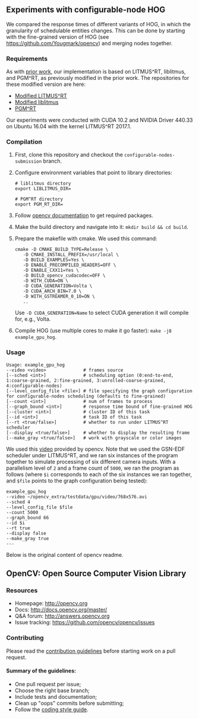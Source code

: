 ## Experiments with configurable-node HOG

We compared the response times of different variants of HOG, in which the granularity of schedulable entities changes.  This can be done by starting with the fine-grained version of HOG (see https://github.com/Yougmark/opencv) and merging nodes together.

### Requirements

As with [prior work](https://cs.unc.edu/~anderson/papers/rtss18b.pdf), our implementation is based on LITMUS^RT, liblitmus, and PGM^RT, as previously modified in the prior work.  The repositories for these modified version are here:

* [Modified LITMUS^RT](https://github.com/Yougmark/litmus-rt/tree/rtss18-gpu-wip)
* [Modified liblitmus](https://github.com/Yougmark/liblitmus/tree/rtss18-gpu-wip)
* [PGM^RT](https://github.com/GElliott/pgm)

Our experiments were conducted with CUDA 10.2 and NVIDIA Driver 440.33 on Ubuntu 16.04 with the kernel LITMUS^RT 2017.1.

### Compilation

1. First, clone this repository and checkout the `configurable-nodes-submission` branch.

2. Configure environment variables that point to library directories:
   ```
   # liblitmus directory
   export LIBLITMUS_DIR=

   # PGM^RT directory
   export PGM_RT_DIR=
   ```

3. Follow [opencv documentation](https://docs.opencv.org/master/d7/d9f/tutorial_linux_install.html) to get required packages.

4. Make the build directory and navigate into it: `mkdir build && cd build`.

5. Prepare the makefile with cmake.  We used this command:
   ```
   cmake -D CMAKE_BUILD_TYPE=Release \
      -D CMAKE_INSTALL_PREFIX=/usr/local \
      -D BUILD_EXAMPLES=Yes \
      -D ENABLE_PRECOMPILED_HEADERS=OFF \
      -D ENABLE_CXX11=Yes \
      -D BUILD_opencv_cudacodec=OFF \
      -D WITH_CUDA=ON \
      -D CUDA_GENERATION=Volta \
      -D CUDA_ARCH_BIN=7.0 \
      -D WITH_GSTREAMER_0_10=ON \
      ..
   ```

   Use `-D CUDA_GENERATION=Name` to select CUDA generation it will compile for, e.g., Volta.

6. Compile HOG (use multiple cores to make it go faster): `make -j8 example_gpu_hog`.

### Usage

```
Usage: example_gpu_hog
--video <video>              # frames source
[--sched <int>]              # scheduling option (0:end-to-end, 1:coarse-grained, 2:fine-grained, 3:unrolled-coarse-grained, 4:configurable-nodes)
[--level_config_file <file>] # file specifying the graph configuration for configurable-nodes scheduling (defaults to fine-grained)
[--count <int>]              # num of frames to process
[--graph_bound <int>]        # response time bound of fine-grained HOG
[--cluster <int>]            # cluster ID of this task
[--id <int>]                 # task ID of this task
[--rt <true/false>]          # whether to run under LITMUS^RT scheduler
[--display <true/false>]     # whether to display the resulting frame
[--make_gray <true/false>]   # work with grayscale or color images
```

We used this [video](https://github.com/opencv/opencv_extra/blob/master/testdata/gpu/video/768x576.avi) provided by opencv.  Note that we used the GSN-EDF scheduler under LITMUS^RT, and we ran six instances of the program together to simulate processing of six different camera inputs.  With a parallelism level of `2` and a frame count of `5000`, we ran the program as follows (where `$i` corresponds to each of the six instances we ran together, and `$file` points to the graph configuration being tested):
```
example_gpu_hog
--video ~/opencv_extra/testdata/gpu/video/768x576.avi
--sched 4
--level_config_file $file
--count 5000
--graph_bound 66
--id $i
--rt true
--display false
--make_gray true
---
```

Below is the original content of opencv readme.

## OpenCV: Open Source Computer Vision Library

### Resources

* Homepage: <http://opencv.org>
* Docs: <http://docs.opencv.org/master/>
* Q&A forum: <http://answers.opencv.org>
* Issue tracking: <https://github.com/opencv/opencv/issues>

### Contributing

Please read the [contribution guidelines](https://github.com/opencv/opencv/wiki/How_to_contribute) before starting work on a pull request.

#### Summary of the guidelines:

* One pull request per issue;
* Choose the right base branch;
* Include tests and documentation;
* Clean up "oops" commits before submitting;
* Follow the [coding style guide](https://github.com/opencv/opencv/wiki/Coding_Style_Guide).
